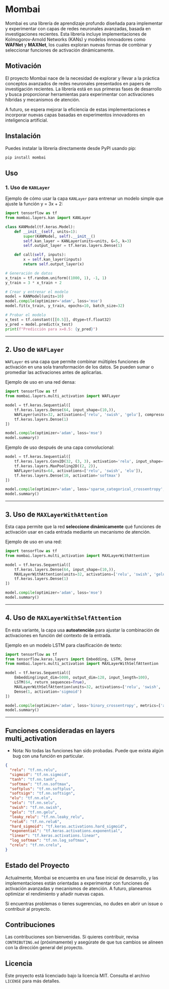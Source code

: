 # Mombai

Mombai es una librería de aprendizaje profundo diseñada para implementar y experimentar con capas de redes neuronales avanzadas, basada en investigaciones recientes. Esta librería incluye implementaciones de Kolmogorov-Arnold Networks (KANs) y modelos innovadores como **WAFNet** y **MAXNet**, los cuales exploran nuevas formas de combinar y seleccionar funciones de activación dinámicamente.

## Motivación

El proyecto Mombai nace de la necesidad de explorar y llevar a la práctica conceptos avanzados de redes neuronales presentados en papers de investigación recientes. La librería está en sus primeras fases de desarrollo y busca proporcionar herramientas para experimentar con activaciones híbridas y mecanismos de atención.

A futuro, se espera mejorar la eficiencia de estas implementaciones e incorporar nuevas capas basadas en experimentos innovadores en inteligencia artificial.

## Instalación

Puedes instalar la librería directamente desde PyPI usando pip:

```bash
pip install mombai
```

## Uso

### 1. Uso de `KANLayer`
Ejemplo de cómo usar la capa `KANLayer` para entrenar un modelo simple que ajuste la función y = 3x + 2:

```python
import tensorflow as tf
from mombai.layers.kan import KANLayer

class KANModel(tf.keras.Model):
    def __init__(self, units=1):
        super(KANModel, self).__init__()
        self.kan_layer = KANLayer(units=units, G=5, k=3)
        self.output_layer = tf.keras.layers.Dense(1)

    def call(self, inputs):
        x = self.kan_layer(inputs)
        return self.output_layer(x)

# Generación de datos
x_train = tf.random.uniform((1000, 1), -1, 1)
y_train = 3 * x_train + 2

# Crear y entrenar el modelo
model = KANModel(units=10)
model.compile(optimizer='adam', loss='mse')
model.fit(x_train, y_train, epochs=10, batch_size=32)

# Probar el modelo
x_test = tf.constant([[0.5]], dtype=tf.float32)
y_pred = model.predict(x_test)
print(f"Predicción para x=0.5: {y_pred}")
```

---

## 2. Uso de `WAFLayer`
`WAFLayer` es una capa que permite combinar múltiples funciones de activación en una sola transformación de los datos. Se pueden sumar o promediar las activaciones antes de aplicarlas.

Ejemplo de uso en una red densa:

```python
import tensorflow as tf
from mombai.layers.multi_activation import WAFLayer

model = tf.keras.Sequential([
    tf.keras.layers.Dense(64, input_shape=(10,)),
    WAFLayer(units=32, activations=['relu', 'swish', 'gelu'], compressor="sum"),
    tf.keras.layers.Dense(1)
])

model.compile(optimizer='adam', loss='mse')
model.summary()
```

Ejemplo de uso después de una capa convolucional:

```python
model = tf.keras.Sequential([
    tf.keras.layers.Conv2D(32, (3, 3), activation='relu', input_shape=(28, 28, 1)),
    tf.keras.layers.MaxPooling2D((2, 2)),
    WAFLayer(units=64, activations=['relu', 'swish', 'elu']),
    tf.keras.layers.Dense(10, activation='softmax')
])

model.compile(optimizer='adam', loss='sparse_categorical_crossentropy', metrics=['accuracy'])
model.summary()
```

---

## 3. Uso de `MAXLayerWithAttention`
Esta capa permite que la red **seleccione dinámicamente** qué funciones de activación usar en cada entrada mediante un mecanismo de atención.

Ejemplo de uso en una red:

```python
import tensorflow as tf
from mombai.layers.multi_activation import MAXLayerWithAttention

model = tf.keras.Sequential([
    tf.keras.layers.Dense(64, input_shape=(10,)),
    MAXLayerWithAttention(units=32, activations=['relu', 'swish', 'gelu']),
    tf.keras.layers.Dense(1)
])

model.compile(optimizer='adam', loss='mse')
model.summary()
```

---

## 4. Uso de `MAXLayerWithSelfAttention`
En esta variante, la capa usa **autoatención** para ajustar la combinación de activaciones en función del contexto de la entrada.

Ejemplo en un modelo LSTM para clasificación de texto:

```python
import tensorflow as tf
from tensorflow.keras.layers import Embedding, LSTM, Dense
from mombai.layers.multi_activation import MAXLayerWithSelfAttention

model = tf.keras.Sequential([
    Embedding(input_dim=5000, output_dim=128, input_length=100),
    LSTM(64, return_sequences=True),
    MAXLayerWithSelfAttention(units=32, activations=['relu', 'swish', 'gelu']),
    Dense(1, activation='sigmoid')
])

model.compile(optimizer='adam', loss='binary_crossentropy', metrics=['accuracy'])
model.summary()
```

---

## Funciones consideradas en layers multi_activation
- Nota: No todas las funciones han sido probadas. Puede que exista algún bug con una función en particular.
```json
{
  "relu": "tf.nn.relu",
  "sigmoid": "tf.nn.sigmoid",
  "tanh": "tf.nn.tanh",
  "softmax": "tf.nn.softmax",
  "softplus": "tf.nn.softplus",
  "softsign": "tf.nn.softsign",
  "elu": "tf.nn.elu",
  "selu": "tf.nn.selu",
  "swish": "tf.nn.swish",
  "gelu": "tf.nn.gelu",
  "leaky_relu": "tf.nn.leaky_relu",
  "relu6": "tf.nn.relu6",
  "hard_sigmoid": "tf.keras.activations.hard_sigmoid",
  "exponential": "tf.keras.activations.exponential",
  "linear": "tf.keras.activations.linear",
  "log_softmax": "tf.nn.log_softmax",
  "crelu": "tf.nn.crelu",
}
```


## Estado del Proyecto

Actualmente, Mombai se encuentra en una fase inicial de desarrollo, y las implementaciones están orientadas a experimentar con funciones de activación avanzadas y mecanismos de atención. A futuro, planeamos optimizar el rendimiento y añadir nuevas capas.

Si encuentras problemas o tienes sugerencias, no dudes en abrir un issue o contribuir al proyecto.

## Contribuciones

Las contribuciones son bienvenidas. Si quieres contribuir, revisa `CONTRIBUTING.md` (próximamente) y asegúrate de que tus cambios se alineen con la dirección general del proyecto.

## Licencia

Este proyecto está licenciado bajo la licencia MIT. Consulta el archivo `LICENSE` para más detalles.
